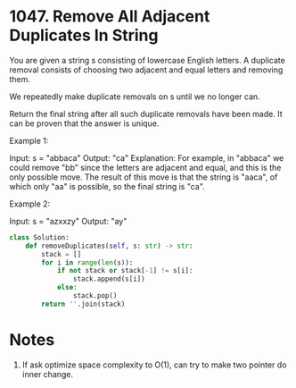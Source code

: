 # 1047. Remove All Adjacent Duplicates In String
You are given a string s consisting of lowercase English letters. A duplicate removal consists of choosing two adjacent and equal letters and removing them.

We repeatedly make duplicate removals on s until we no longer can.

Return the final string after all such duplicate removals have been made. It can be proven that the answer is unique.

 

Example 1:

Input: s = "abbaca"
Output: "ca"
Explanation: 
For example, in "abbaca" we could remove "bb" since the letters are adjacent and equal, and this is the only possible move.  The result of this move is that the string is "aaca", of which only "aa" is possible, so the final string is "ca".

Example 2:

Input: s = "azxxzy"
Output: "ay"


```python
class Solution:
    def removeDuplicates(self, s: str) -> str:
        stack = []
        for i in range(len(s)):
            if not stack or stack[-1] != s[i]:
                stack.append(s[i])
            else:
                stack.pop()
        return ''.join(stack)
```

# Notes

1. If ask optimize space complexity to O(1), can try to make two pointer do inner change.